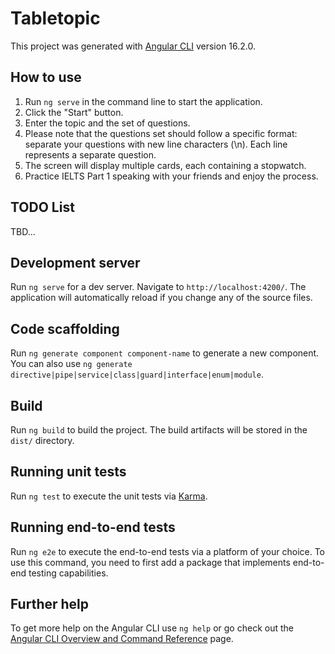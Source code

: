 # Tabletopic

This project was generated with [Angular CLI](https://github.com/angular/angular-cli) version 16.2.0.

## How to use

1. Run `ng serve` in the command line to start the application.
2. Click the "Start" button.
3. Enter the topic and the set of questions.
4. Please note that the questions set should follow a specific format: separate your questions with new line characters (\n). Each line represents a separate question.
5. The screen will display multiple cards, each containing a stopwatch.
6. Practice IELTS Part 1 speaking with your friends and enjoy the process.

## TODO List
TBD...

## Development server

Run `ng serve` for a dev server. Navigate to `http://localhost:4200/`. The application will automatically reload if you change any of the source files.

## Code scaffolding

Run `ng generate component component-name` to generate a new component. You can also use `ng generate directive|pipe|service|class|guard|interface|enum|module`.

## Build

Run `ng build` to build the project. The build artifacts will be stored in the `dist/` directory.

## Running unit tests

Run `ng test` to execute the unit tests via [Karma](https://karma-runner.github.io).

## Running end-to-end tests

Run `ng e2e` to execute the end-to-end tests via a platform of your choice. To use this command, you need to first add a package that implements end-to-end testing capabilities.

## Further help

To get more help on the Angular CLI use `ng help` or go check out the [Angular CLI Overview and Command Reference](https://angular.io/cli) page.
